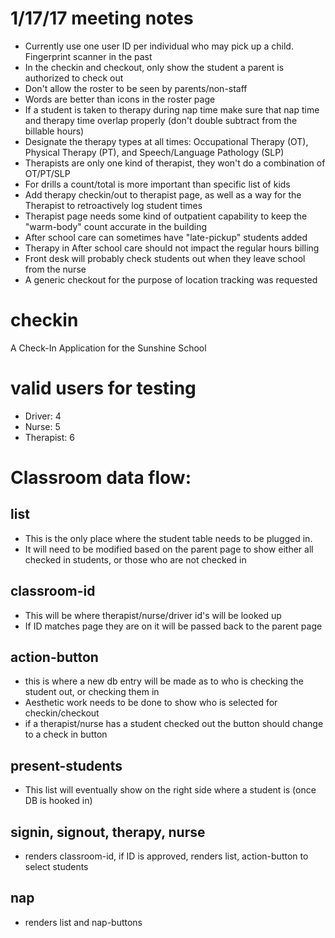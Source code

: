 # 1/17/17 meeting notes
- Currently use one user ID per individual who may pick up a child. Fingerprint scanner in the past
- In the checkin and checkout, only show the student a parent is authorized to check out
- Don't allow the roster to be seen by parents/non-staff
- Words are better than icons in the roster page
- If a student is taken to therapy during nap time make sure that nap time and therapy time overlap properly (don't double subtract from the billable hours)
- Designate the therapy types at all times: Occupational Therapy (OT), Physical Therapy (PT), and Speech/Language Pathology (SLP)
- Therapists are only one kind of therapist, they won't do a combination of OT/PT/SLP
- For drills a count/total is more important than specific list of kids
- Add therapy checkin/out to therapist page, as well as a way for the Therapist to retroactively log student times
- Therapist page needs some kind of outpatient capability to keep the "warm-body" count accurate in the building
- After school care can sometimes have "late-pickup" students added
- Therapy in After school care should not impact the regular hours billing
- Front desk will probably check students out when they leave school from the nurse
- A generic checkout for the purpose of location tracking was requested


# checkin
A Check-In Application for the Sunshine School

# valid users for testing
- Driver: 4
- Nurse: 5
- Therapist: 6

# Classroom data flow:
## list
- This is the only place where the student table needs to be plugged in.
- It will need to be modified based on the parent page to show either all checked in students, or those who are not checked in

## classroom-id
- This will be where therapist/nurse/driver id's will be looked up
- If ID matches page they are on it will be passed back to the parent page

## action-button
- this is where a new db entry will be made as to who is checking the student out, or checking them in
- Aesthetic work needs to be done to show who is selected for checkin/checkout
- if a therapist/nurse has a student checked out the button should change to a check in button

## present-students
- This list will eventually show on the right side where a student is (once DB is hooked in)

## signin, signout, therapy, nurse
- renders classroom-id, if ID is approved, renders list, action-button to select students

## nap
- renders list and nap-buttons
